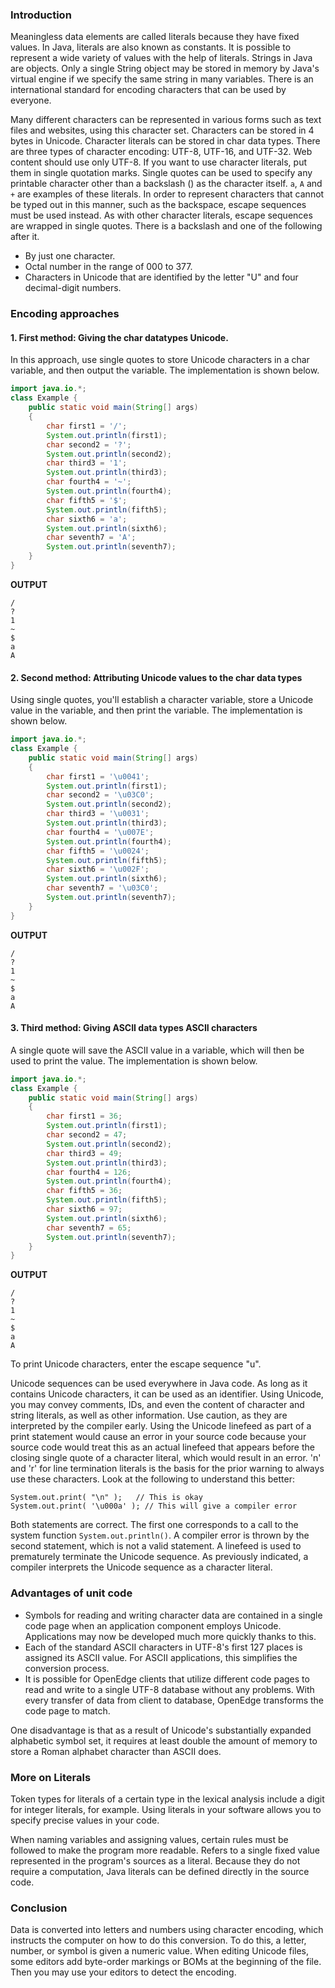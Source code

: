 ### Introduction
Meaningless data elements are called literals because they have fixed values. In Java, literals are also known as constants. It is possible to represent a wide variety of values with the help of literals. Strings in Java are objects.
Only a single String object may be stored in memory by Java's virtual engine if we specify the same string in many variables.
There is an international standard for encoding characters that can be used by everyone. 

Many different characters can be represented in various forms such as text files and websites, using this character set. Characters can be stored in 4 bytes in Unicode. Character literals can be stored in char data types. There are three types of character encoding: UTF-8, UTF-16, and UTF-32. Web content should use only UTF-8.
If you want to use character literals, put them in single quotation marks.
Single quotes can be used to specify any printable character other than a backslash () as the character itself. `a`, `A` and `+` are examples of these literals.
In order to represent characters that cannot be typed out in this manner, such as the backspace, escape sequences must be used instead. As with other character literals, escape sequences are wrapped in single quotes.
There is a backslash and one of the following after it.
- By just one character.
- Octal number in the range of 000 to 377.
- Characters in Unicode that are identified by the letter "U" and four decimal-digit numbers.
### Encoding approaches
#### 1. First method: Giving the char datatypes Unicode.

In this approach, use single quotes to store Unicode characters in a char variable, and then output the variable. The implementation is shown below.
```Java
import java.io.*;
class Example {
    public static void main(String[] args)
    {
        char first1 = '/';
        System.out.println(first1);
        char second2 = '?';
        System.out.println(second2);
        char third3 = '1';
        System.out.println(third3);
        char fourth4 = '~';
        System.out.println(fourth4);
        char fifth5 = '$';
        System.out.println(fifth5);
        char sixth6 = 'a';
        System.out.println(sixth6);
        char seventh7 = 'A';
        System.out.println(seventh7);
    }
}
```
**OUTPUT**
```
/
?
1
~
$
a
A
```
#### 2. Second method: Attributing Unicode values to the char data types

Using single quotes, you'll establish a character variable, store a Unicode value in the variable, and then print the variable.
The implementation is shown below.
```Java
import java.io.*;
class Example {
    public static void main(String[] args)
    {       
        char first1 = '\u0041';
        System.out.println(first1);
        char second2 = '\u03C0';
        System.out.println(second2);
        char third3 = '\u0031';
        System.out.println(third3);
        char fourth4 = '\u007E';
        System.out.println(fourth4);
        char fifth5 = '\u0024';
        System.out.println(fifth5);
        char sixth6 = '\u002F';
        System.out.println(sixth6);
        char seventh7 = '\u03C0';
        System.out.println(seventh7);
    }
}
```
**OUTPUT**
```
/
?
1
~
$
a
A
```
#### 3. Third method: Giving ASCII data types ASCII characters

A single quote will save the ASCII value in a variable, which will then be used to print the value. The implementation is shown below.
```Java
import java.io.*;
class Example {
    public static void main(String[] args)
    {
        char first1 = 36;
        System.out.println(first1);
        char second2 = 47;
        System.out.println(second2);
        char third3 = 49;
        System.out.println(third3);
        char fourth4 = 126;
        System.out.println(fourth4);
        char fifth5 = 36;
        System.out.println(fifth5);
        char sixth6 = 97;
        System.out.println(sixth6);
        char seventh7 = 65;
        System.out.println(seventh7);
    }
}
```
**OUTPUT**
```
/
?
1
~
$
a
A
```
To print Unicode characters, enter the escape sequence "u".

Unicode sequences can be used everywhere in Java code. As long as it contains Unicode characters, it can be used as an identifier. Using Unicode, you may convey comments, IDs, and even the content of character and string literals, as well as other information. Use caution, as they are interpreted by the compiler early. Using the Unicode linefeed as part of a print statement would cause an error in your source code because your source code would treat this as an actual linefeed that appears before the closing single quote of a character literal, which would result in an error. 'n' and 'r' for line termination literals is the basis for the prior warning to always use these characters.
Look at the following to understand this better:
```
System.out.print( "\n" );   // This is okay
System.out.print( '\u000a' ); // This will give a compiler error
```
Both statements are correct. The first one corresponds to a call to the system function `System.out.println()`. A compiler error is thrown by the second statement, which is not a valid statement. A linefeed is used to prematurely terminate the Unicode sequence. As previously indicated, a compiler interprets the Unicode sequence as a character literal.
### Advantages of unit code
- Symbols for reading and writing character data are contained in a single code page when an application component employs Unicode. Applications may now be developed much more quickly thanks to this.
- Each of the standard ASCII characters in UTF-8's first 127 places is assigned its ASCII value. For ASCII applications, this simplifies the conversion process.
- It is possible for OpenEdge clients that utilize different code pages to read and write to a single UTF-8 database without any problems. With every transfer of data from client to database, OpenEdge transforms the code page to match.

One disadvantage is that as a result of Unicode's substantially expanded alphabetic symbol set, it requires at least double the amount of memory to store a Roman alphabet character than ASCII does.
### More on Literals 
Token types for literals of a certain type in the lexical analysis include a digit for integer literals, for example. Using literals in your software allows you to specify precise values in your code.

When naming variables and assigning values, certain rules must be followed to make the program more readable. Refers to a single fixed value represented in the program's sources as a literal. Because they do not require a computation, Java literals can be defined directly in the source code.
### Conclusion
Data is converted into letters and numbers using character encoding, which instructs the computer on how to do this conversion. To do this, a letter, number, or symbol is given a numeric value. When editing Unicode files, some editors add byte-order markings or BOMs at the beginning of the file. Then you may use your editors to detect the encoding.
